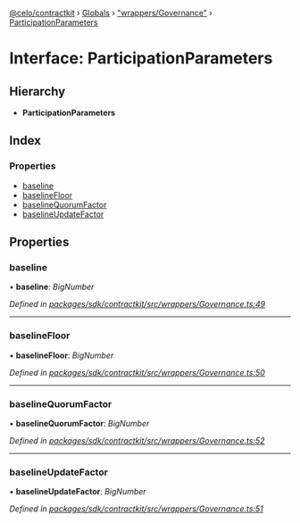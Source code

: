 [@celo/contractkit](../README.md) › [Globals](../globals.md) › ["wrappers/Governance"](../modules/_wrappers_governance_.md) › [ParticipationParameters](_wrappers_governance_.participationparameters.md)

# Interface: ParticipationParameters

## Hierarchy

* **ParticipationParameters**

## Index

### Properties

* [baseline](_wrappers_governance_.participationparameters.md#baseline)
* [baselineFloor](_wrappers_governance_.participationparameters.md#baselinefloor)
* [baselineQuorumFactor](_wrappers_governance_.participationparameters.md#baselinequorumfactor)
* [baselineUpdateFactor](_wrappers_governance_.participationparameters.md#baselineupdatefactor)

## Properties

###  baseline

• **baseline**: *BigNumber*

*Defined in [packages/sdk/contractkit/src/wrappers/Governance.ts:49](https://github.com/celo-org/celo-monorepo/blob/master/packages/sdk/contractkit/src/wrappers/Governance.ts#L49)*

___

###  baselineFloor

• **baselineFloor**: *BigNumber*

*Defined in [packages/sdk/contractkit/src/wrappers/Governance.ts:50](https://github.com/celo-org/celo-monorepo/blob/master/packages/sdk/contractkit/src/wrappers/Governance.ts#L50)*

___

###  baselineQuorumFactor

• **baselineQuorumFactor**: *BigNumber*

*Defined in [packages/sdk/contractkit/src/wrappers/Governance.ts:52](https://github.com/celo-org/celo-monorepo/blob/master/packages/sdk/contractkit/src/wrappers/Governance.ts#L52)*

___

###  baselineUpdateFactor

• **baselineUpdateFactor**: *BigNumber*

*Defined in [packages/sdk/contractkit/src/wrappers/Governance.ts:51](https://github.com/celo-org/celo-monorepo/blob/master/packages/sdk/contractkit/src/wrappers/Governance.ts#L51)*
